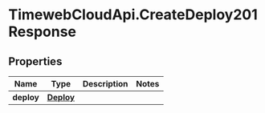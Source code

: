 # TimewebCloudApi.CreateDeploy201Response

## Properties

Name | Type | Description | Notes
------------ | ------------- | ------------- | -------------
**deploy** | [**Deploy**](Deploy.md) |  | 


